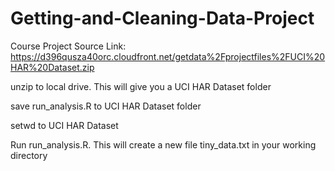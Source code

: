 Getting-and-Cleaning-Data-Project
=================================

Course Project
Source Link: https://d396qusza40orc.cloudfront.net/getdata%2Fprojectfiles%2FUCI%20HAR%20Dataset.zip 

unzip to local drive. This will give you a UCI HAR Dataset folder

save run_analysis.R to UCI HAR Dataset folder

setwd to UCI HAR Dataset


Run run_analysis.R. This will create a new file tiny_data.txt in your working directory
